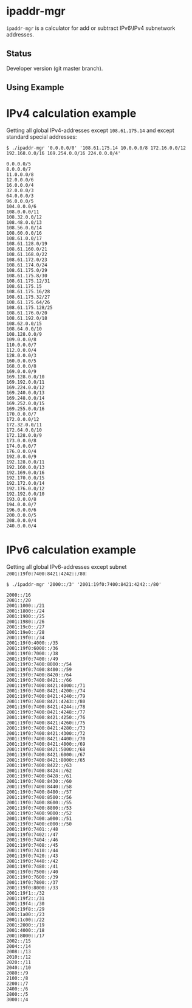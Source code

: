 ipaddr-mgr
==========

``ipaddr-mgr`` is a calculator for add or subtract IPv6\IPv4 subnetwork
addresses.


Status
------

Developer version (git master branch).


Using Example
-------------

IPv4 calculation example
========================

Getting all global IPv4-addresses except ``108.61.175.14`` and except standard
special addresses:

    $ ./ipaddr-mgr '0.0.0.0/0' '108.61.175.14 10.0.0.0/8 172.16.0.0/12 192.168.0.0/16 169.254.0.0/16 224.0.0.0/4'
    
    0.0.0.0/5
    8.0.0.0/7
    11.0.0.0/8
    12.0.0.0/6
    16.0.0.0/4
    32.0.0.0/3
    64.0.0.0/3
    96.0.0.0/5
    104.0.0.0/6
    108.0.0.0/11
    108.32.0.0/12
    108.48.0.0/13
    108.56.0.0/14
    108.60.0.0/16
    108.61.0.0/17
    108.61.128.0/19
    108.61.160.0/21
    108.61.168.0/22
    108.61.172.0/23
    108.61.174.0/24
    108.61.175.0/29
    108.61.175.8/30
    108.61.175.12/31
    108.61.175.15
    108.61.175.16/28
    108.61.175.32/27
    108.61.175.64/26
    108.61.175.128/25
    108.61.176.0/20
    108.61.192.0/18
    108.62.0.0/15
    108.64.0.0/10
    108.128.0.0/9
    109.0.0.0/8
    110.0.0.0/7
    112.0.0.0/4
    128.0.0.0/3
    160.0.0.0/5
    168.0.0.0/8
    169.0.0.0/9
    169.128.0.0/10
    169.192.0.0/11
    169.224.0.0/12
    169.240.0.0/13
    169.248.0.0/14
    169.252.0.0/15
    169.255.0.0/16
    170.0.0.0/7
    172.0.0.0/12
    172.32.0.0/11
    172.64.0.0/10
    172.128.0.0/9
    173.0.0.0/8
    174.0.0.0/7
    176.0.0.0/4
    192.0.0.0/9
    192.128.0.0/11
    192.160.0.0/13
    192.169.0.0/16
    192.170.0.0/15
    192.172.0.0/14
    192.176.0.0/12
    192.192.0.0/10
    193.0.0.0/8
    194.0.0.0/7
    196.0.0.0/6
    200.0.0.0/5
    208.0.0.0/4
    240.0.0.0/4

IPv6 calculation example
========================

Getting all global IPv6-addresses except subnet ``2001:19f0:7400:8421:4242::/80``:

    $ ./ipaddr-mgr '2000::/3' '2001:19f0:7400:8421:4242::/80'
    
    2000::/16
    2001::/20
    2001:1000::/21
    2001:1800::/24
    2001:1900::/25
    2001:1980::/26
    2001:19c0::/27
    2001:19e0::/28
    2001:19f0::/34
    2001:19f0:4000::/35
    2001:19f0:6000::/36
    2001:19f0:7000::/38
    2001:19f0:7400::/49
    2001:19f0:7400:8000::/54
    2001:19f0:7400:8400::/59
    2001:19f0:7400:8420::/64
    2001:19f0:7400:8421::/66
    2001:19f0:7400:8421:4000::/71
    2001:19f0:7400:8421:4200::/74
    2001:19f0:7400:8421:4240::/79
    2001:19f0:7400:8421:4243::/80
    2001:19f0:7400:8421:4244::/78
    2001:19f0:7400:8421:4248::/77
    2001:19f0:7400:8421:4250::/76
    2001:19f0:7400:8421:4260::/75
    2001:19f0:7400:8421:4280::/73
    2001:19f0:7400:8421:4300::/72
    2001:19f0:7400:8421:4400::/70
    2001:19f0:7400:8421:4800::/69
    2001:19f0:7400:8421:5000::/68
    2001:19f0:7400:8421:6000::/67
    2001:19f0:7400:8421:8000::/65
    2001:19f0:7400:8422::/63
    2001:19f0:7400:8424::/62
    2001:19f0:7400:8428::/61
    2001:19f0:7400:8430::/60
    2001:19f0:7400:8440::/58
    2001:19f0:7400:8480::/57
    2001:19f0:7400:8500::/56
    2001:19f0:7400:8600::/55
    2001:19f0:7400:8800::/53
    2001:19f0:7400:9000::/52
    2001:19f0:7400:a000::/51
    2001:19f0:7400:c000::/50
    2001:19f0:7401::/48
    2001:19f0:7402::/47
    2001:19f0:7404::/46
    2001:19f0:7408::/45
    2001:19f0:7410::/44
    2001:19f0:7420::/43
    2001:19f0:7440::/42
    2001:19f0:7480::/41
    2001:19f0:7500::/40
    2001:19f0:7600::/39
    2001:19f0:7800::/37
    2001:19f0:8000::/33
    2001:19f1::/32
    2001:19f2::/31
    2001:19f4::/30
    2001:19f8::/29
    2001:1a00::/23
    2001:1c00::/22
    2001:2000::/19
    2001:4000::/18
    2001:8000::/17
    2002::/15
    2004::/14
    2008::/13
    2010::/12
    2020::/11
    2040::/10
    2080::/9
    2100::/8
    2200::/7
    2400::/6
    2800::/5
    3000::/4
